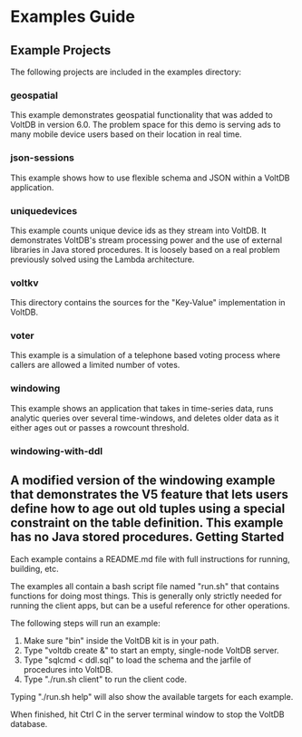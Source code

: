 Examples Guide
================

Example Projects
--------------------------

The following projects are included in the examples directory:

### geospatial ###
  This example demonstrates geospatial functionality that was added
  to VoltDB in version 6.0.  The problem space for this demo is
  serving ads to many mobile device users based on their location
  in real time.

### json-sessions ####
  This example shows how to use flexible schema and JSON within
  a VoltDB application.

### uniquedevices ###
  This example counts unique device ids as they stream into VoltDB. It
  demonstrates VoltDB's stream processing power and the use of external
  libraries in Java stored procedures. It is loosely based on a real problem
  previously solved using the Lambda architecture.

### voltkv ###
  This directory contains the sources for the "Key-Value" implementation
  in VoltDB.

### voter ###
  This example is a simulation of a telephone based voting process
  where callers are allowed a limited number of votes.

### windowing ###
  This example shows an application that takes in time-series data,
  runs analytic queries over several time-windows, and deletes older
  data as it either ages out or passes a rowcount threshold.
  
### windowing-with-ddl ###
  A modified version of the windowing example that demonstrates the
  V5 feature that lets users define how to age out old tuples using
  a special constraint on the table definition.  This example has no
  Java stored procedures.
Getting Started
--------------------------

Each example contains a README.md file with full instructions for running, building, etc.

The examples all contain a bash script file named "run.sh" that contains functions for doing most things. This is generally only strictly needed for running the client apps, but can be a useful reference for other operations.

The following steps will run an example:

1. Make sure "bin" inside the VoltDB kit is in your path.
2. Type "voltdb create &" to start an empty, single-node VoltDB server.
3. Type "sqlcmd < ddl.sql" to load the schema and the jarfile of procedures into VoltDB.
4. Type "./run.sh client" to run the client code.

Typing "./run.sh help" will also show the available targets for each example.

When finished, hit Ctrl C in the server terminal window to stop the VoltDB database.
